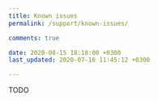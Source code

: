 ```yaml
---
title: Known issues
permalink: /support/known-issues/

comments: true

date: 2020-08-15 18:18:00 +0300
last_updated: 2020-07-16 11:45:12 +0300

---
```


TODO
